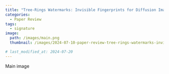 ```yaml
---
title: "Tree-Rings Watermarks: Invisible Fingerprints for Diffusion Images"
categories:
  - Paper Review
tags:
  - signature
image:
  path: /images/main.png
  thumbnail: /images/2024-07-10-paper-review-tree-rings-watermarks-invisible-fingerprints/thumbnail.png

# last_modified_at: 2024-07-20
---
```

Main image 
